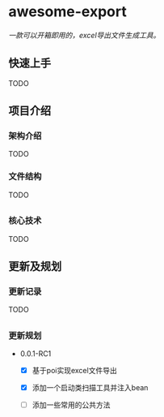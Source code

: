 # awesome-export

*一款可以开箱即用的，excel导出文件生成工具。*

## 快速上手

TODO

## 项目介绍

### 架构介绍

TODO



### 文件结构

TODO

## 

### 核心技术

TODO

## 

## 更新及规划

### 更新记录

TODO

## 

### 更新规划

- 0.0.1-RC1
  - [x] 基于poi实现excel文件导出
  - [x] 添加一个启动类扫描工具并注入bean
  - [ ] 添加一些常用的公共方法

